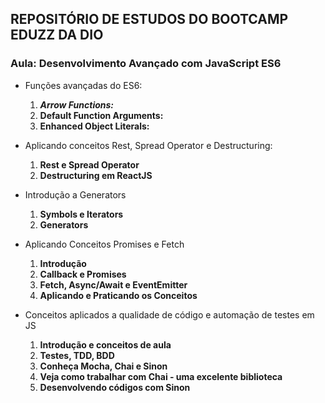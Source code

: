 ## REPOSITÓRIO DE ESTUDOS DO BOOTCAMP EDUZZ DA DIO 

### Aula: Desenvolvimento Avançado com JavaScript ES6

* Funções avançadas do ES6: 

  1. ***Arrow Functions:***
  2. **Default Function Arguments:**
  3. **Enhanced Object Literals:**                                                                                                                                             
* Aplicando conceitos Rest, Spread Operator e Destructuring:
  1. **Rest e Spread Operator**
  2. **Destructuring em ReactJS**
* Introdução a Generators
  1. **Symbols e Iterators**
  2. **Generators**
* Aplicando Conceitos Promises e Fetch
  1. **Introdução**
  2. **Callback e Promises**
  3. **Fetch, Async/Await e EventEmitter**
  4. **Aplicando e Praticando os Conceitos** 
* Conceitos aplicados a qualidade de código e automação de testes em JS
  1. **Introdução e conceitos de aula**
  2. **Testes, TDD, BDD**
  3. **Conheça Mocha, Chai e Sinon**
  4. **Veja como trabalhar com Chai - uma excelente biblioteca**
  5. **Desenvolvendo códigos com Sinon**
